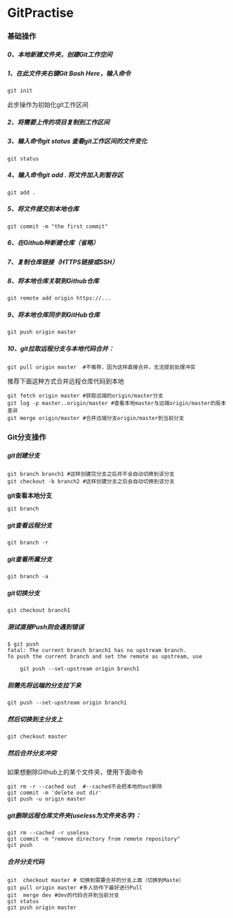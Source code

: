 # GitPractise

### 基础操作

##### 0、本地新建文件夹，创建Git工作空间

##### 1、在此文件夹右键Git Bash Here，输入命令

```
git init
```

此步操作为初始化git工作区间

##### 2、将需要上传的项目复制到工作区间

##### 3、输入命令git status 查看git工作区间的文件变化

```
git status
```

##### 4、输入命令git add . 将文件加入到暂存区

```
git add .
```

##### 5、将文件提交到本地仓库

```
git commit -m "the first commit"
```

##### 6、在Github种新建仓库（省略）

##### 7、复制仓库链接（HTTPS链接或SSH）

##### 8、将本地仓库关联到Github仓库

```
git remote add origin https://...
```

##### 9、将本地仓库同步到GitHub仓库

```
git push origin master
```

##### 10、git拉取远程分支与本地代码合并：

```
git pull origin master	#不推荐，因为这样直接合并，无法提前处理冲突
```

 推荐下面这种方式合并远程仓库代码到本地

```
git fetch origin master #获取远端的origin/master分支
git log -p master..origin/master #查看本地master与远端origin/master的版本差异
git merge origin/master #合并远端分支origin/master到当前分支
```

### Git分支操作

##### git创建分支

```
git branch branch1 #这样创建完分支之后并不会自动切换到该分支
git checkout -b branch2 #这样创建分支之后会自动切换到该分支
```

**git查看本地分支**

```
git branch
```

##### git查看远程分支

```
git branch -r
```

##### git查看所属分支

```
git branch -a
```

##### git切换分支

```
git checkout branch1
```

##### 测试直接Push则会遇到错误

```
$ git push
fatal: The current branch branch1 has no upstream branch.
To push the current branch and set the remote as upstream, use

    git push --set-upstream origin branch1
```

##### 则需先将远端的分支拉下来

```
git push --set-upstream origin branch1
```

##### 然后切换到主分支上

```
git checkout master
```

##### 然后合并分支冲突

如果想删除Github上的某个文件夹，使用下面命令

```
git rm -r --cached out  #--cached不会把本地的out删除
git commit -m 'delete out dir'
git push -u origin master
```

##### git删除远程仓库文件夹(useless为文件夹名字)：

```
git rm --cached -r useless
git commit -m "remove directory from remote repository"
git push
```

##### 合并分支代码

```
git  checkout master # 切换到需要合并的分支上面（切换到Maste）
git pull origin master #多人协作下最好进行Pull
git  merge dev #dev的代码合并到当前分支
git status
git push origin master
```